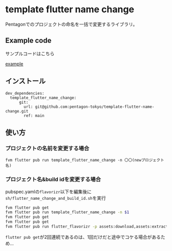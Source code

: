 # template flutter name change

Pentagonでのプロジェクトの命名を一括で変更するライブラリ。

## Example code
サンプルコードはこちら

[example](https://github.com/pentagon-tokyo/template-flutter-name-change/tree/main/example)

## インストール

```
dev_dependencies:
  template_flutter_name_change:
      git:
        url: git@github.com:pentagon-tokyo/template-flutter-name-change.git
        ref: main
```

## 使い方
### プロジェクトの名前を変更する場合
```
fvm flutter pub run template_flutter_name_change -n 〇〇(newプロジェクト名)
```

### プロジェクト名&build idを変更する場合
pubspec.yamlの`flavorizr`以下を編集後に`sh/flutter_name_change_and_build_id.sh`を実行

``` sh/flutter_name_change_and_build_id.sh 
fvm flutter pub get
fvm flutter pub run template_flutter_name_change -n $1
fvm flutter pub get
fvm flutter pub get
fvm flutter pub run flutter_flavorizr -p assets:download,assets:extract,android:buildGradle,android:androidManifest,ios:xcconfig,ios:buildTargets,ios:schema,assets:clean
```
`flutter pub get`が2回連続であるのは、1回だけだと途中でコケる場合があるため...
